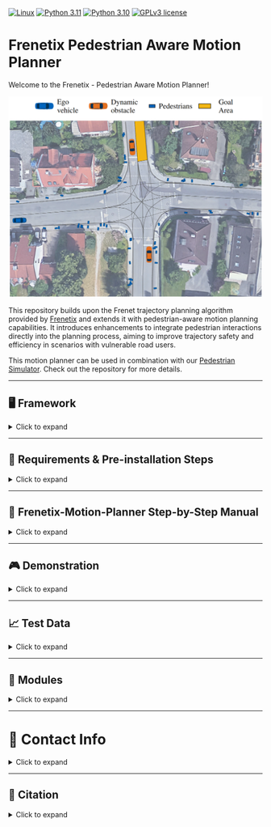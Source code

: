 <!-- [![DOI](https://zenodo.org/badge/700239470.svg)](https://zenodo.org/records/10078062) -->

[![Linux](https://img.shields.io/badge/os-linux-blue.svg)](https://www.linux.org/)
[![Python 3.11](https://img.shields.io/badge/python-3.11-blue.svg)](https://www.python.org/downloads/release/python-3110/) [![Python 3.10](https://img.shields.io/badge/python-3.10-blue.svg)](https://www.python.org/downloads/release/python-3100/)
[![GPLv3 license](https://img.shields.io/badge/License-GPLv3-blue.svg)](http://perso.crans.org/besson/LICENSE.html)

# Frenetix  Pedestrian Aware Motion Planner 
Welcome to the Frenetix - Pedestrian Aware Motion Planner!

<img src="doc/images/Scenario_Overview.png" alt="Overview Image" width="600"/>

This repository builds upon the Frenet trajectory planning algorithm provided by [Frenetix](https://github.com/TUM-AVS/Frenetix/) and extends it with pedestrian-aware motion planning capabilities. It introduces enhancements to integrate pedestrian interactions directly into the planning process, aiming to improve trajectory safety and efficiency in scenarios with vulnerable road users. 

This motion planner can be used in combination with our [Pedestrian Simulator](https://github.com/TUM-AVS/PedestrianSimulator). Check out the repository for more details.



---

## 🖥️ Framework

<details>
<summary>Click to expand</summary>

The Frenetix - Pedestrian Aware Motion Planner is a modular framework that combines the Frenetix trajectory planning algorithm with pedestrian simulation and risk assessment. The framework is designed to provide a comprehensive solution for motion planning in complex urban environments. It integrates the following key components:

![PAWM](doc/images/Framework.png)

</details>

---

## 🔧 Requirements & Pre-installation Steps

<details>
<summary>Click to expand</summary>

### Requirements
The software is developed and tested on recent versions of Linux. We strongly recommend using [Ubuntu 22.04](https://ubuntu.com/download/desktop) or higher. For the Python installation, we suggest the usage of Virtual Environment with Python 3.12, Python 3.11, or Python 3.10. For the development IDE, we suggest [PyCharm](http://www.jetbrains.com/pycharm/).

### 1. Pre-installation Steps
Make sure that the following **dependencies** are installed on your system for the C++ implementation:
   - [Eigen3](https://eigen.tuxfamily.org/dox/):
     ```bash
     sudo apt-get install libeigen3-dev
     ```
   - [Boost](https://www.boost.org/):
     ```bash
     sudo apt-get install libboost-all-dev
     ```
   - [OpenMP](https://www.openmp.org/):
     ```bash
     sudo apt-get install libomp-dev
     ```
   - [Python Development Tools](https://packages.ubuntu.com/jammy/python3.10-full):
     ```bash
     sudo apt-get install python3.11-full python3.11-dev
     ```

### 2. **Clone** this repository and create a new virtual environment:
   ```bash
   git clone <repository-url>
   cd <repository-folder>
   ```

   ```bash
   python3.11 -m venv venv
   source venv/bin/activate
   ```

### 3. Install all required packages

#### Installation with Poetry
To install the project and its dependencies, ensure you have [Poetry](https://python-poetry.org/) installed. Then, run the following commands:



Install the dependencies and the project:
   ```bash
   poetry install
   ```

#### Installation with pip
Alternatively, you can install the project's requirements using pip:
```bash
pip install .
```
   [Frenetix](https://pypi.org/project/frenetix/) should be installed automatically. If not, please contact [Korbinian Moller](mailto:korbinian.moller@tum.de).

### 4. **Optional**: Download additional scenarios [here](https://gitlab.lrz.de/tum-cps/commonroad-scenarios.git).

</details>

---

## 🚀 Frenetix-Motion-Planner Step-by-Step Manual
<details>
<summary>Click to expand</summary>

1. Do the **Requirements & Pre-installation Steps**.

2. **Change** Settings in `main.py` if needed. Note that not all configuration combinations may work.

3. Adapt **configurations** if needed: You can find them in `configurations/frenetix_motion_planner` and `configurations/simulation`.

4. **Run** Frenetix - Pedestrian Aware Motion Planner:
   ```bash
   python3 main.py
   ```
5. Change pedestrian aware motion planning settings in `configurations/frenetix_motion_planner/planning` if needed

</details>

---

## 🎮 Demonstration

<details>
<summary>Click to expand</summary>

You probably have to reopen the Readme to see the gifs.

<img src="doc/gifs/PAWM.gif" alt="Simulated Scenario using the PAWM Planner" width="600"/>

</details>

---

## 📈 Test Data
<details>
<summary>Click to expand</summary>

Additional scenarios can be found [here](https://commonroad.in.tum.de/scenarios).

</details>

---

## 🔧 Modules

<details>
<summary>Click to expand</summary>

Detailed documentation of the functionality behind the single modules can be found below:

1. [General Planning Algorithm](README.md)
2. [Frenetix C++ Trajectory Handler](https://github.com/TUM-AVS/Frenetix)
3. [Pedestrian Simulator](https://github.com/TUM-AVS/PedestrianSimulator)
3. [Commonroad Scenario Handler](cr_scenario_handler/README.md)
6. [Wale-Net](https://github.com/TUMFTM/Wale-Net)
7. [Risk-Assessment](https://github.com/TUMFTM/EthicalTrajectoryPlanning)

</details>

---

# 📇 Contact Info

<details>
<summary>Click to expand</summary>

[Korbinian Moller](mailto:korbinian.moller@tum.de),
Professorship Autonomous Vehicle Systems,
School of Engineering and Design,
Technical University of Munich,
85748 Garching,
Germany

[Johannes Betz](mailto:johannes.betz@tum.de),
Professorship Autonomous Vehicle Systems,
School of Engineering and Design,
Technical University of Munich,
85748 Garching,
Germany

</details>

---

## 📃 Citation

<details>
<summary>Click to expand</summary>

If you use this repository in your research, please cite our related papers:


### Pedestrian Aware Motion Planning
```bibtex
t.b.d
```

### Frenetix Motion Planner
```bibtex
@ARTICLE{Frenetix2024,
  author={Trauth, Rainer and Moller, Korbinian and Würsching, Gerald and Betz, Johannes},
  journal={IEEE Access}, 
  title={FRENETIX: A High-Performance and Modular Motion Planning Framework for Autonomous Driving}, 
  year={2024},
  volume={12},
  number={},
  pages={127426-127439},
  keywords={Trajectory;Planning;Trajectory planning;Heuristic algorithms;Vehicle dynamics;Autonomous vehicles;Machine learning algorithms;Collision avoidance;Autonomous vehicles;collision avoidance;trajectory planning},
  doi={10.1109/ACCESS.2024.3436835}}

```

</details>

